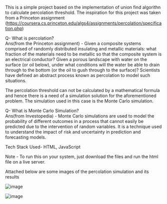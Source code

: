 This is a simple project based on the implementation of union find algorithn to calculate percolation threshold. 
The inspiration for this project was taken from a Princeton assignment (https://coursera.cs.princeton.edu/algs4/assignments/percolation/specification.php)

Q- What is percolation?<br>
Ans(from the Princeton assignment) -  Given a composite systems comprised of randomly distributed insulating and metallic materials: what fraction of the materials need to be metallic so that the composite system is an electrical conductor? Given a porous landscape with water on the surface (or oil below), under what conditions will the water be able to drain through to the bottom (or the oil to gush through to the surface)? Scientists have defined an abstract process known as percolation to model such situations.

The percolation threshold can not be calculated by a mathematical formula and hence there is a need of a simulation solution for the aforementioned problem.
The simulation used in this case is the Monte Carlo simulation.

Q- What is Monte Carlo Simulation?<br> 
Ans(from Investopedia) - Monte Carlo simulations are used to model the probability of different outcomes in a process that cannot easily be predicted due to the intervention of random variables. It is a technique used to understand the impact of risk and uncertainty in prediction and forecasting models.

Tech Stack Used- HTML, JavaScript

Note - To run this on your system, just download the files and run the html file on a live server.

Attached below are some images of the percolation simulation and its results

![image](https://user-images.githubusercontent.com/56232533/126057540-17484535-c512-4fa7-88cf-eafbc2f4c50f.png)

![image](https://user-images.githubusercontent.com/56232533/126057545-6b5017ed-0a80-4590-84c6-fdec7b8bd80e.png)

